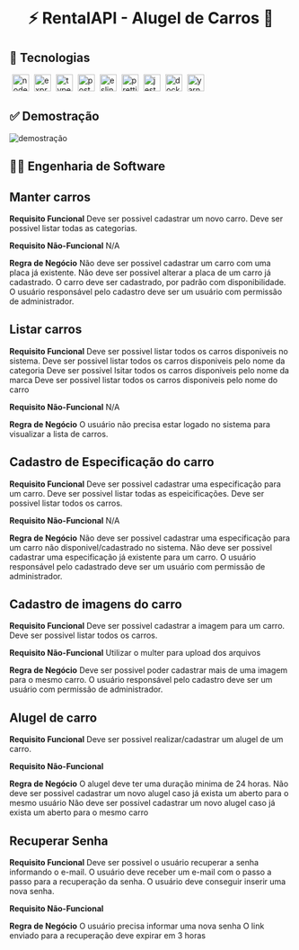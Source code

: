 <h1 align="center">
⚡ RentalAPI - Alugel de Carros 🚗
</h1>


## 🚀 Tecnologias
<p>
<img src="https://cdn.svgporn.com/logos/nodejs-icon.svg" alt="nodejs" width="30" height="30" style="margin-left: 5px;"/>
<img src="https://cdn.svgporn.com/logos/express.svg" alt="express" width="30" height="30" style="margin-left: 5px;"/>
<img src="https://cdn.svgporn.com/logos/typescript-icon.svg" alt="typescript" width="30" height="30" style="margin-left: 5px;"/>
<img src="https://cdn.svgporn.com/logos/postgresql.svg" alt="postgresql" width="30" height="30" style="margin-left: 5px;"/>
<img src="https://cdn.svgporn.com/logos/eslint.svg" alt="eslint" width="30" height="30" style="margin-left: 5px;"/>
<img src="https://cdn.svgporn.com/logos/prettier.svg" alt="prettier" width="30" height="30" style="margin-left: 5px;"/>
<img src="https://cdn.svgporn.com/logos/jest.svg" alt="jest" width="30" height="30" style="margin-left: 5px;"/>
<img src="https://cdn.svgporn.com/logos/docker-icon.svg" alt="docker" width="30" height="30" style="margin-left: 5px;"/>
<img src="https://cdn.svgporn.com/logos/yarn.svg" alt="yarn" width="30" height="30" style="margin-left: 5px;"/>
</p>

## ✅ Demostração
<img src=".github/github@screen.png" alt="demostração" />

## 👷‍♂️ Engenharia de Software

## Manter carros

**Requisito Funcional**
Deve ser possivel cadastrar um novo carro.
Deve ser possivel listar todas as categorias.

**Requisito Não-Funcional**
N/A

**Regra de Negócio**
Não deve ser possivel cadastrar um carro com uma placa já existente.
Não deve ser possivel alterar a placa de um carro já cadastrado.
O carro deve ser cadastrado, por padrão com disponibilidade.
O usuário responsável pelo cadastro deve ser um usuário com permissão de administrador.

## Listar carros

**Requisito Funcional**
Deve ser possivel listar todos os carros disponiveis no sistema.
Deve ser possivel listar todos os carros disponiveis pelo nome da categoria
Deve ser possivel lsitar todos os carros disponiveis pelo nome da marca
Deve ser possivel listar todos os carros disponiveis pelo nome do carro

**Requisito Não-Funcional**
N/A

**Regra de Negócio**
O usuário não precisa estar logado no sistema para visualizar a lista de carros.

## Cadastro de Especificação do carro

**Requisito Funcional**
Deve ser possivel cadastrar uma especificação para um carro.
Deve ser possivel listar todas as espeicificações.
Deve ser possivel listar todos os carros.

**Requisito Não-Funcional**
N/A

**Regra de Negócio**
Não deve ser possivel cadastrar uma especificação para um carro não disponivel/cadastrado no sistema.
Não deve ser possivel cadastrar uma especificação já existente para um carro.
O usuário responsável pelo cadastrado deve ser um usuário com permissão de administrador.

## Cadastro de imagens do carro

**Requisito Funcional**
Deve ser possivel cadastrar a imagem para um carro.
Deve ser possivel listar todos os carros.

**Requisito Não-Funcional**
Utilizar o multer para upload dos arquivos

**Regra de Negócio**
Deve ser possivel poder cadastrar mais de uma imagem para o mesmo carro.
O usuário responsável pelo cadastro deve ser um usuário com permissão de administrador.

## Alugel de carro

**Requisito Funcional**
Deve ser possivel realizar/cadastrar um alugel de um carro.

**Requisito Não-Funcional**

**Regra de Negócio**
O alugel deve ter uma duração minima de 24 horas.
Não deve ser possivel cadastrar um novo alugel caso já exista um aberto para o mesmo usuário
Não deve ser possivel cadastrar um novo alugel caso já exista um aberto para o mesmo carro

## Recuperar Senha

**Requisito Funcional**
Deve ser possivel o usuário recuperar a senha informando o e-mail.
O usuário deve receber um e-mail com o passo a passo para a recuperação da senha.
O usuário deve conseguir inserir uma nova senha.

**Requisito Não-Funcional**

**Regra de Negócio**
O usuário precisa informar uma nova senha
O link enviado para a recuperação deve expirar em 3 horas
